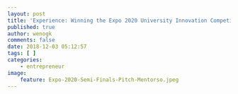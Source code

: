 ```yaml
---
layout: post
title: 'Experience: Winning the Expo 2020 University Innovation Competition'
published: true
author: wenogk
comments: false
date: 2018-12-03 05:12:57
tags: [ ]
categories:
    - entrepreneur
image:
    feature: Expo-2020-Semi-Finals-Pitch-Mentorso.jpeg
---
```

